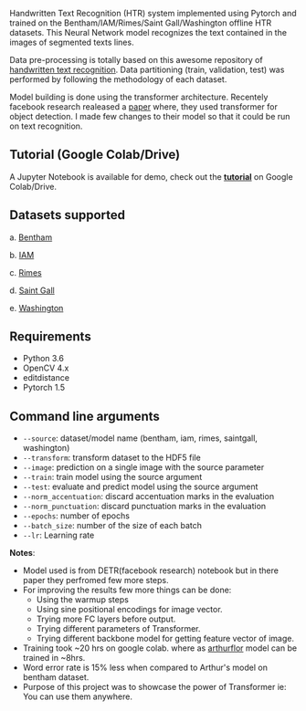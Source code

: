 Handwritten Text Recognition (HTR) system implemented using Pytorch and trained on the Bentham/IAM/Rimes/Saint Gall/Washington offline HTR datasets. This Neural Network model recognizes the text contained in the images of segmented texts lines.

Data pre-processing is totally based on this awesome repository of [handwritten text recognition](https://github.com/arthurflor23/handwritten-text-recognition).
Data partitioning (train, validation, test) was performed by following the methodology of each dataset. 

Model building is done using the transformer architecture. 
Recentely facebook research realeased a [paper](https://github.com/facebookresearch/detr) where, they used transformer for object detection. I made few changes to their model so that it could be run on text recognition.

## Tutorial (Google Colab/Drive)

A Jupyter Notebook is available for demo, check out the **[tutorial](https://colab.research.google.com/drive/1rCPaksWk7SAH4crOVYVzUaWsKbz2i3jE?authuser=1#scrollTo=rQew0_CkacDU)** on Google Colab/Drive.

## Datasets supported

a. [Bentham](http://transcriptorium.eu/datasets/bentham-collection/)

b. [IAM](http://www.fki.inf.unibe.ch/databases/iam-handwriting-database)

c. [Rimes](http://www.a2ialab.com/doku.php?id=rimes_database:start)

d. [Saint Gall](https://fki.tic.heia-fr.ch/databases/saint-gall-database)

e. [Washington](https://fki.tic.heia-fr.ch/databases/washington-database)

## Requirements

- Python 3.6
- OpenCV 4.x
- editdistance
- Pytorch 1.5

## Command line arguments

- `--source`: dataset/model name (bentham, iam, rimes, saintgall, washington)
- `--transform`: transform dataset to the HDF5 file
- `--image`: prediction on a single image with the source parameter
- `--train`: train model using the source argument
- `--test`: evaluate and predict model using the source argument
- `--norm_accentuation`: discard accentuation marks in the evaluation
- `--norm_punctuation`: discard punctuation marks in the evaluation
- `--epochs`: number of epochs
- `--batch_size`: number of the size of each batch
- `--lr`: Learning rate

**Notes**:

* Model used is from DETR(facebook research) notebook but in there paper they perfromed few more steps.
* For improving the results few more things can be done:
    * Using the warmup steps
    * Using sine positional encodings for image vector.
    * Trying more FC layers before output.
    * Trying different parameters of Transformer.
    * Trying different backbone model for getting feature vector of image.
* Training took ~20 hrs on google colab. where as [arthurflor](https://github.com/arthurflor23/handwritten-text-recognition) model can be trained in ~8hrs.
* Word error rate is 15% less when compared to Arthur's model on bentham dataset.
* Purpose of this project was to showcase the power of Transformer ie: You can use them anywhere.
